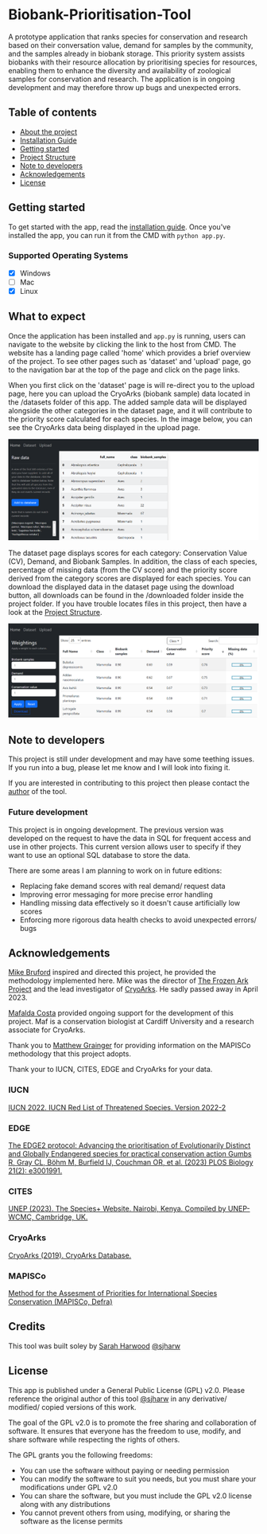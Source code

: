 # Biobank-Prioritisation-Tool

A prototype application that ranks species for conservation and research based on their conversation value, demand for samples by the community, and the samples already in biobank storage. This priority system assists biobanks with their resource allocation by prioritising species for resources, enabling them to enhance the diversity and availability of zoological samples for conservation and research. The application is in ongoing development and may therefore throw up bugs and unexpected errors.

## Table of contents
- [About the project](background.md)
- [Installation Guide](installation.md)
- [Getting started](#Getting-started)
- [Project Structure](project-structure.md)
- [Note to developers](#Note-to-developers)
- [Acknowledgements](#Acknowledgements)
- [License](#License)

## Getting started
To get started with the app, read the [installation guide](installation.md). Once you've installed the app, you can run it from the CMD with `python app.py`.

### Supported Operating Systems
- [x] Windows
- [ ] Mac
- [x] Linux

## What to expect
Once the application has been installed and `app.py` is running, users can navigate to the website by clicking the link to the host from CMD. The website has a landing page called 'home' which provides a brief overview of the project. To see other pages such as 'dataset' and 'upload' page, go to the navigation bar at the top of the page and click on the page links. 

When you first click on the 'dataset' page is will re-direct you to the upload page, here you can upload the CryoArks (biobank sample) data located in the /datasets folder of this app. The added sample data will be displayed alongside the other categories in the dataset page, and it will contribute to the priority score calculated for each species. In the image below, you can see the CryoArks data being displayed in the upload page.

![Alt text](images/upload-display-page.png?raw=true "Upload display page")

The dataset page displays scores for each category: Conservation Value (CV), Demand, and Biobank Samples. In addition, the class of each species, percentage of missing data (from the CV score) and the priority score derived from the category scores are displayed for each species. You can download the displayed data in the dataset page using the download button, all downloads can be found in the /downloaded folder inside the project folder. If you have trouble locates files in this project, then have a look at the [Project Structure](project-structure.md).

![Alt text](images/display-page.png?raw=true "Dataset page") 




## Note to developers
This project is still under development and may have some teething issues. 
If you run into a bug, please let me know and I will look into fixing it.

If you are interested in contributing to this project then please contact the [author](https://www.linkedin.com/in/sarah-j-harwood) of the tool.

### Future development
This project is in ongoing development. The previous version was developed on the request to have the data in SQL for frequent access and use in other projects. This current version allows user to specify if they want to use an optional SQL database to store the data.

There are some areas I am planning to work on in future editions:
- Replacing fake demand scores with real demand/ request data
- Improving error messaging for more precise error handling
- Handling missing data effectively so it doesn't cause artificially low scores
- Enforcing more rigorous data health checks to avoid unexpected errors/ bugs

## Acknowledgements

[Mike Bruford](https://www.cardiff.ac.uk/people/view/81128-bruford-mike) inspired and directed this project, he provided the methodology implemented here.
Mike was the director of [The Frozen Ark Project](https://www.frozenark.org/) and the lead investigator of [CryoArks](https://www.cryoarks.org/). He sadly passed away in April 2023.

[Mafalda Costa](https://www.cardiff.ac.uk/people/view/80994-bento-costa-mafalda) provided ongoing support for the development of this project. 
Maf is a conservation biologist at Cardiff University and a research associate for CryoArks.

Thank you to [Matthew Grainger](https://github.com/DrMattG) for providing information on the MAPISCo methodology that this project adopts.

Thank your to IUCN, CITES, EDGE and CryoArks for your data.

### IUCN
<a href="https://www.iucnredlist.org">
IUCN 2022. IUCN Red List of Threatened Species. Version 2022-2
</a> 

### EDGE
<a href="https://doi.org/10.1371/journal.pbio.3001991">
The EDGE2 protocol: Advancing the prioritisation of Evolutionarily Distinct and Globally Endangered species 
for practical conservation action Gumbs R, Gray CL, Böhm M, Burfield IJ, Couchman OR, et al. (2023) 
PLOS Biology 21(2): e3001991. 
</a>

### CITES
<a href="https://speciesplus.net/">
UNEP (2023). The Species+ Website. Nairobi, Kenya. Compiled by UNEP-WCMC, Cambridge, UK.
</a>

### CryoArks
<a href="https://www.cryoarks.org/database/">
CryoArks (2019). CryoArks Database.
</a>

### MAPISCo
<a href="(http://www.cbsg.org/sites/cbsg.org/files/Prioritizing%20Species%20for%20Conservation%20Planning.pdf">
Method for the Assesment of Priorities for International Species Conservation (MAPISCo, Defra)
</a>

## Credits
This tool was built soley by [Sarah Harwood](https://www.linkedin.com/in/sarah-j-harwood) [@sjharw](https://github.com/sjharw)

## License
This app is published under a General Public License (GPL) v2.0. Please reference the original author of this tool [@sjharw](https://github.com/sjharw) in any derivative/ modified/ copied versions of this work.

The goal of the GPL v2.0 is to promote the free sharing and collaboration of software. It ensures that everyone has the freedom to use, modify, and share software while respecting the rights of others. 

The GPL grants you the following freedoms:
- You can use the software without paying or needing permission
- You can modify the software to suit you needs, but you must share your modifications under GPL v2.0
- You can share the software, but you must include the GPL v2.0 license along with any distributions
- You cannot prevent others from using, modifying, or sharing the software as the license permits

